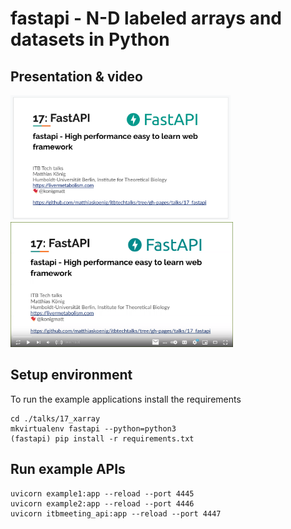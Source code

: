 # fastapi - N-D labeled arrays and datasets in Python
## Presentation & video  
<a href="https://docs.google.com/presentation/d/e/2PACX-1vSYF_7DNzWc2d2Bz5a9ersy05IAooEzBwh5xxztXNfm89Qw9BPUBmaAdYQ6jcAnGkg-DmI01-LJ2hMg/pub?start=false&loop=false&delayms=3000" target="_blank">
    <img src="./presentation.png" height="200"/>
</a>
  
<a href="https://www.youtube.com/watch?v=UJdf5RCrvio" target="_blank">
    <img src="./video.png" height="200"/>
</a>

## Setup environment
To run the example applications install the requirements 
```
cd ./talks/17_xarray
mkvirtualenv fastapi --python=python3
(fastapi) pip install -r requirements.txt
```

## Run example APIs

```
uvicorn example1:app --reload --port 4445
uvicorn example2:app --reload --port 4446
uvicorn itbmeeting_api:app --reload --port 4447
```